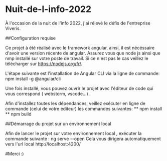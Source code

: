 # Nuit-de-l-info-2022
À l'occasion de la nuit de l'info 2022, j'ai rélevé le défis de l'entreprise Viveris. 

##Configuration requise

Ce projet à été réalisé avec le framework angular, ainsi, il est nécéssaire d'avoir une version récente de angular.
Assurez vous que node js ainsi que nmp installé sur votre poste de travail. Si ce n'est pas le cas veillez le télécharger sur https://nodejs.org/fr/.

L'étape suivante est l'installation de Angular CLI via la ligne de commande: npm install -g @angular/cli

Une fois installé, vous pouvez ouvrir le projet avec l'éditeur de code qui vous correspond ( webstorm, vscode...) . 

Afin d'installez toutes les dépendances, veillez exécuter en ligne de commande (celui de votre éditeur) les commandes suivantes:
** npm install
** npm build 


##Démarrage du projet sur un environnement local

Afin de lancer le projet sur votre environnement local , exécuter la commande suivante : ng serve --open
Cela vous dirigera automatiquement vers l'url local http://localhost:4200/

#Merci :) 
